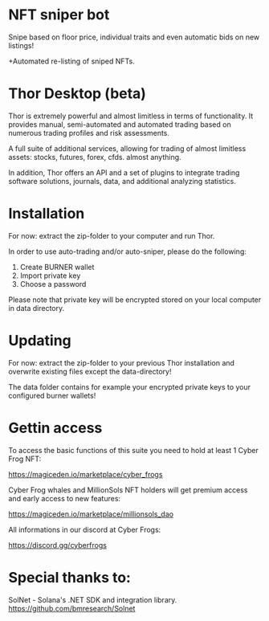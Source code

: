 # NFT sniper bot

Snipe based on floor price, individual traits and even automatic bids on new listings!

+Automated re-listing of sniped NFTs.


# Thor Desktop (beta)

Thor is extremely powerful and almost limitless in terms of functionality.
It provides manual, semi-automated and automated trading based on numerous trading profiles and risk assessments.

A full suite of additional services, allowing for trading of almost limitless assets: stocks, futures, forex, cfds. almost anything.

In addition, Thor offers an API and a set of plugins to integrate trading software solutions, journals, data, and additional analyzing statistics.

# Installation

For now: extract the zip-folder to your computer and run Thor.

In order to use auto-trading and/or auto-sniper, please do the following:

1. Create BURNER wallet
2. Import private key
3. Choose a password

Please note that private key will be encrypted stored on your local computer in data directory.


# Updating

For now: extract the zip-folder to your previous Thor installation and overwrite existing files except the data-directory!

The data folder contains for example your encrypted private keys to your configured burner wallets!

# Gettin access

To access the basic functions of this suite you need to hold at least 1 Cyber Frog NFT:

https://magiceden.io/marketplace/cyber_frogs

Cyber Frog whales and MillionSols NFT holders will get premium access and early access to new features:

https://magiceden.io/marketplace/millionsols_dao

All informations in our discord at Cyber Frogs:

https://discord.gg/cyberfrogs


# Special thanks to:

SolNet - Solana's .NET SDK and integration library.
https://github.com/bmresearch/Solnet
